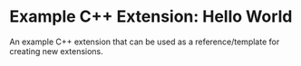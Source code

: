 # Example C++ Extension: Hello World

An example C++ extension that can be used as a reference/template for creating new extensions.

